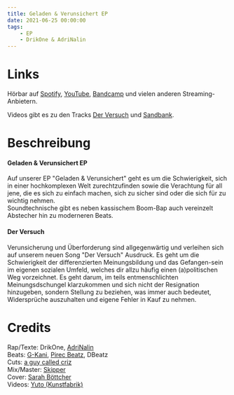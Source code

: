 ```yaml
---
title: Geladen & Verunsichert EP
date: 2021-06-25 00:00:00
tags:
    - EP
    - DrikOne & AdriNalin
---
```


# Links

Hörbar auf [Spotify](https://open.spotify.com/album/1xoAezW20IdjhDj7WTTc6e?si=CnFihL1HQ0COAOVObSsKWQ), [YouTube](https://www.youtube.com/playlist?list=OLAK5uy_mClDIxgPuxajhpTEbWBekZ32hN-UQAZKQ), [Bandcamp](https://drikone.bandcamp.com/album/geladen-verunsichert) und vielen anderen Streaming-Anbietern.

Videos gibt es zu den Tracks [Der Versuch](https://www.youtube.com/watch?v=cssbTlC-6RQ) und [Sandbank](https://www.youtube.com/watch?v=wnphyNKg-vo).

# Beschreibung

#### Geladen & Verunsichert EP

Auf unserer EP "Geladen & Verunsichert" geht es um die Schwierigkeit, sich in einer hochkomplexen Welt zurechtzufinden sowie die Verachtung für all jene, die es sich zu einfach machen, sich zu sicher sind oder die sich für zu wichtig nehmen.  
Soundtechnische gibt es neben kassischem Boom-Bap auch vereinzelt Abstecher hin zu moderneren Beats.

#### Der Versuch

Verunsicherung und Überforderung sind allgegenwärtig und verleihen sich auf unserem neuen Song "Der Versuch" Ausdruck. Es geht um die Schwierigkeit der differenzierten Meinungsbildung und das Gefangen-sein im eigenen sozialen Umfeld, welches dir allzu häufig einen (a)politischen Weg vorzeichnet. Es geht darum, im teils entmenschlichten Meinungsdschungel klarzukommen und sich nicht der Resignation hinzugeben, sondern Stellung zu beziehen, was immer auch bedeutet, Widersprüche auszuhalten und eigene Fehler in Kauf zu nehmen.


# Credits

Rap/Texte: DrikOne, [AdriNalin](https://www.instagram.com/adrinalin_endlos/)  
Beats: [G-Kani](https://www.instagram.com/gkanibeats/), [Pirec Beatz](https://www.instagram.com/back_being_cool/), DBeatz  
Cuts: [a guy called criz](https://www.instagram.com/a_guy_called_criz/)    
Mix/Master: [Skipper](https://www.instagram.com/skipperoriginal/)  
Cover: [Sarah Böttcher](https://www.instagram.com/sarahboettcher_/)  
Videos: [Yuto (Kunstfabrik)](https://www.instagram.com/yuto_kunstfabrik/)  